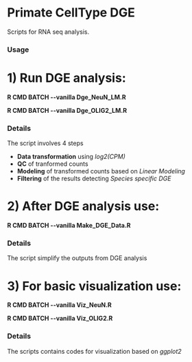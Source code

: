 # Primate CellType DGE
Scripts for RNA seq analysis.

### Usage
# 1) Run DGE analysis: 
**R CMD BATCH --vanilla Dge_NeuN_LM.R**

**R CMD BATCH --vanilla Dge_OLIG2_LM.R**

### Details
The script involves 4 steps
- **Data transformation** using *log2(CPM)*
- **QC** of tranformed counts
- **Modeling** of transformed counts based on *Linear Modeling*
- **Filtering** of the results detecting *Species specific DGE*

# 2) After DGE analysis use:
**R CMD BATCH --vanilla Make_DGE_Data.R**

### Details
The script simplify the outputs from DGE analysis

# 3) For basic visualization use: 
**R CMD BATCH --vanilla Viz_NeuN.R**

**R CMD BATCH --vanilla Viz_OLIG2.R**

### Details
The scripts contains codes for visualization based on *ggplot2*
